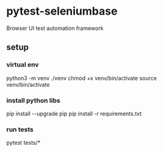# pytest-seleniumbase
Browser UI test automation framework

## setup 

### virtual env
python3 -m venv ./venv
chmod +x venv/bin/activate
source venv/bin/activate

### install python libs
pip install --upgrade pip
pip install -r requirements.txt

### run tests
pytest tests/*
